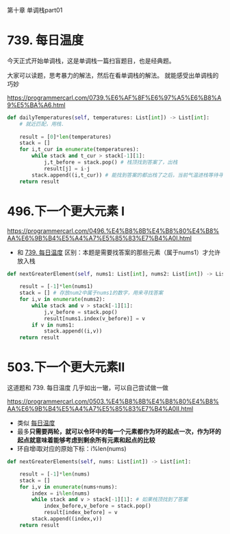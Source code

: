 第十章 单调栈part01

# 739. 每日温度 

今天正式开始单调栈，这是单调栈一篇扫盲题目，也是经典题。

大家可以读题，思考暴力的解法，然后在看单调栈的解法。 就能感受出单调栈的巧妙

https://programmercarl.com/0739.%E6%AF%8F%E6%97%A5%E6%B8%A9%E5%BA%A6.html  
```py
def dailyTemperatures(self, temperatures: List[int]) -> List[int]:
    # 就近匹配，用栈.
     
    result = [0]*len(temperatures)
    stack = []
    for i,t_cur in enumerate(temperatures):
        while stack and t_cur > stack[-1][1]:
            j,t_before = stack.pop() # 栈顶找到答案了，出栈
            result[j] = i-j
        stack.append((i,t_cur)) # 能找到答案的都出栈了之后，当前气温进栈等待寻找自己的答案
    return result
```

# 496.下一个更大元素 I 



https://programmercarl.com/0496.%E4%B8%8B%E4%B8%80%E4%B8%AA%E6%9B%B4%E5%A4%A7%E5%85%83%E7%B4%A0I.html  
- 和 [739. 每日温度](#739-每日温度) 区别：本题是需要找答案的那些元素（属于nums1）才允许放入栈
```py
def nextGreaterElement(self, nums1: List[int], nums2: List[int]) -> List[int]:
    
    result = [-1]*len(nums1)
    stack = [] # 存放num2中属于nums1的数字，用来寻找答案
    for i,v in enumerate(nums2):
        while stack and v > stack[-1][1]:
            j,v_before = stack.pop() 
            result[nums1.index(v_before)] = v
        if v in nums1:
            stack.append((i,v))
    return result
```

# 503.下一个更大元素II 

这道题和 739. 每日温度 几乎如出一辙，可以自己尝试做一做

https://programmercarl.com/0503.%E4%B8%8B%E4%B8%80%E4%B8%AA%E6%9B%B4%E5%A4%A7%E5%85%83%E7%B4%A0II.html  

- 类似 [每日温度](#739-每日温度)
- 最多**只需要两轮，就可以令环中的每一个元素都作为环的起点一次，作为环的起点就意味着能够考虑到剩余所有元素和起点的比较**
- 环自增i取对应的原始下标：i%len(nums)

```py
def nextGreaterElements(self, nums: List[int]) -> List[int]:

    result = [-1]*len(nums)
    stack = []
    for i,v in enumerate(nums+nums):
        index = i%len(nums)
        while stack and v > stack[-1][1]: # 如果栈顶找到了答案
            index_before,v_before = stack.pop()
            result[index_before] = v
        stack.append((index,v))
    return result
```


